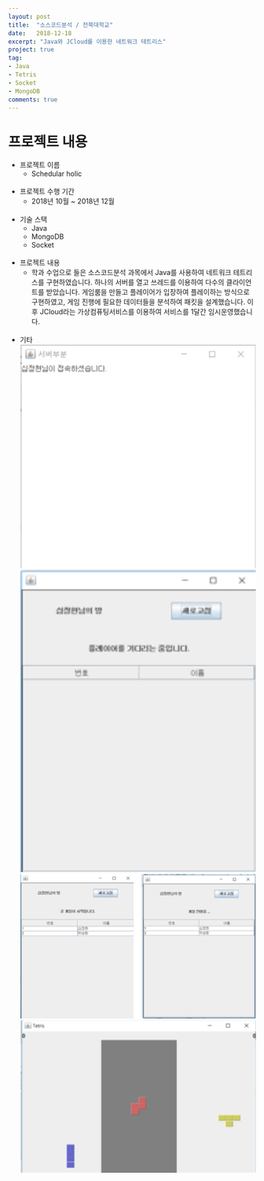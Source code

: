 ```yaml
---
layout: post
title:  "소스코드분석 / 전북대학교"
date:   2018-12-18
excerpt: "Java와 JCloud를 이용한 네트워크 테트리스"
project: true
tag:
- Java
- Tetris
- Socket
- MongoDB
comments: true
---
```


# 프로젝트 내용
* 프로젝트 이름
    * Schedular holic  
    <br/>
* 프로젝트 수행 기간
    * 2018년 10월 ~ 2018년 12월 
    <br/>
* 기술 스택
    * Java
    * MongoDB                
    * Socket                
    <br/>
* 프로젝트 내용
    * 학과 수업으로 들은 소스코드분석 과목에서 Java를 사용하여 네트워크 테트리스를 구현하였습니다. 
    하나의 서버를 열고 쓰레드를 이용하여 다수의 클라이언트를 받았습니다. 
    게임룸을 만들고 플레이어가 입장하여 플레이하는 방식으로 구현하였고, 게임 진행에 필요한 데이터들을 분석하여 패킷을 설계했습니다. 
    이후 JCloud라는 가상컴퓨팅서비스를 이용하여 서비스를 1달간 임시운영했습니다.  
    <br/> 
* 기타   
    <div>
        <img src="../assets/img/Portfolio/Tetris1.png">  
        <br/>
        <img src="../assets/img/Portfolio/Tetris2.png">  
        <br/>
        <img src="../assets/img/Portfolio/Tetris3.png">  
        <br/>
        <img src="../assets/img/Portfolio/Tetris4.png">  
    </div>  

